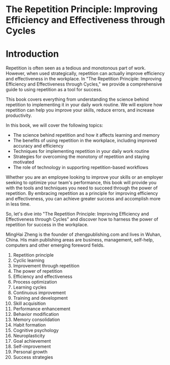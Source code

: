 # The Repetition Principle: Improving Efficiency and Effectiveness through Cycles

# Introduction

Repetition is often seen as a tedious and monotonous part of work. However, when used strategically, repetition can actually improve efficiency and effectiveness in the workplace. In "The Repetition Principle: Improving Efficiency and Effectiveness through Cycles," we provide a comprehensive guide to using repetition as a tool for success.

This book covers everything from understanding the science behind repetition to implementing it in your daily work routine. We will explore how repetition can help you improve your skills, reduce errors, and increase productivity.

In this book, we will cover the following topics:

* The science behind repetition and how it affects learning and memory
* The benefits of using repetition in the workplace, including improved accuracy and efficiency
* Techniques for implementing repetition in your daily work routine
* Strategies for overcoming the monotony of repetition and staying motivated
* The role of technology in supporting repetition-based workflows

Whether you are an employee looking to improve your skills or an employer seeking to optimize your team's performance, this book will provide you with the tools and techniques you need to succeed through the power of repetition. By embracing repetition as a principle for improving efficiency and effectiveness, you can achieve greater success and accomplish more in less time.

So, let's dive into "The Repetition Principle: Improving Efficiency and Effectiveness through Cycles" and discover how to harness the power of repetition for success in the workplace.

MingHai Zheng is the founder of zhengpublishing.com and lives in Wuhan, China. His main publishing areas are business, management, self-help, computers and other emerging foreword fields.



1. Repetition principle
2. Cyclic learning
3. Improvement through repetition
4. The power of repetition
5. Efficiency and effectiveness
6. Process optimization
7. Learning cycles
8. Continuous improvement
9. Training and development
10. Skill acquisition
11. Performance enhancement
12. Behavior modification
13. Memory consolidation
14. Habit formation
15. Cognitive psychology
16. Neuroplasticity
17. Goal achievement
18. Self-improvement
19. Personal growth
20. Success strategies

